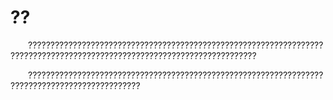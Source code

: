 # ??

&emsp;&emsp;?????????????????????????????????????????????????????????????????????????????????????????????????????????????????????????

&emsp;&emsp;???????????????????????????????????????????????????????????????????????????????????????????????